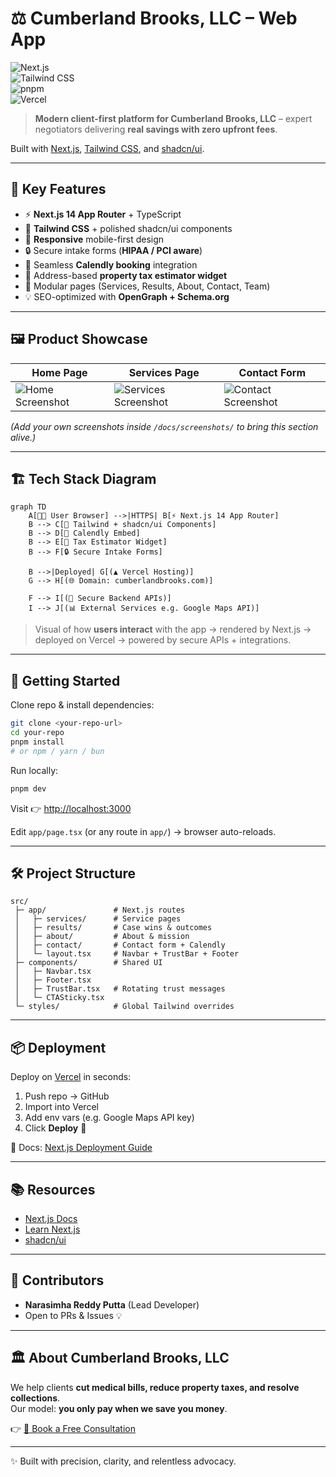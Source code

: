 # ⚖️ Cumberland Brooks, LLC – Web App  

![Next.js](https://img.shields.io/badge/Next.js-14-black?logo=next.js)  
![Tailwind CSS](https://img.shields.io/badge/TailwindCSS-3.0-38B2AC?logo=tailwind-css&logoColor=white)  
![pnpm](https://img.shields.io/badge/pnpm-fast-yellow?logo=pnpm)  
![Vercel](https://img.shields.io/badge/Deployed%20on-Vercel-black?logo=vercel)  

> **Modern client-first platform for Cumberland Brooks, LLC** – expert negotiators delivering **real savings with zero upfront fees**.  

Built with [Next.js](https://nextjs.org), [Tailwind CSS](https://tailwindcss.com), and [shadcn/ui](https://ui.shadcn.com).  

---

## 🌟 Key Features

- ⚡ **Next.js 14 App Router** + TypeScript  
- 🎨 **Tailwind CSS** + polished shadcn/ui components  
- 📱 **Responsive** mobile-first design  
- 🔒 Secure intake forms (**HIPAA / PCI aware**)  
- 📅 Seamless **Calendly booking** integration  
- 🧾 Address-based **property tax estimator widget**  
- 🧩 Modular pages (Services, Results, About, Contact, Team)  
- 💡 SEO-optimized with **OpenGraph + Schema.org**  

---

## 🖼️ Product Showcase

| Home Page | Services Page | Contact Form |
|-----------|---------------|--------------|
| ![Home Screenshot](docs/screenshots/home.png) | ![Services Screenshot](docs/screenshots/services.png) | ![Contact Screenshot](docs/screenshots/contact.png) |

*(Add your own screenshots inside `/docs/screenshots/` to bring this section alive.)*

---

## 🏗️ Tech Stack Diagram

```mermaid
graph TD
    A[👨‍💻 User Browser] -->|HTTPS| B[⚡ Next.js 14 App Router]
    B --> C[🎨 Tailwind + shadcn/ui Components]
    B --> D[📅 Calendly Embed]
    B --> E[🧾 Tax Estimator Widget]
    B --> F[🔒 Secure Intake Forms]

    B -->|Deployed| G[(▲ Vercel Hosting)]
    G --> H[(🌐 Domain: cumberlandbrooks.com)]

    F --> I[(🔐 Secure Backend APIs)]
    I --> J[(📊 External Services e.g. Google Maps API)]
```

> Visual of how **users interact** with the app → rendered by Next.js → deployed on Vercel → powered by secure APIs + integrations.

---

## 🚀 Getting Started

Clone repo & install dependencies:

```bash
git clone <your-repo-url>
cd your-repo
pnpm install
# or npm / yarn / bun
```

Run locally:

```bash
pnpm dev
```

Visit 👉 [http://localhost:3000](http://localhost:3000)

Edit `app/page.tsx` (or any route in `app/`) → browser auto-reloads.

---

## 🛠️ Project Structure

```
src/
 ├─ app/               # Next.js routes
 │   ├─ services/      # Service pages
 │   ├─ results/       # Case wins & outcomes
 │   ├─ about/         # About & mission
 │   ├─ contact/       # Contact form + Calendly
 │   └─ layout.tsx     # Navbar + TrustBar + Footer
 ├─ components/        # Shared UI
 │   ├─ Navbar.tsx
 │   ├─ Footer.tsx
 │   ├─ TrustBar.tsx   # Rotating trust messages
 │   └─ CTASticky.tsx
 └─ styles/            # Global Tailwind overrides
```

---

## 📦 Deployment

Deploy on [Vercel](https://vercel.com) in seconds:

1. Push repo → GitHub  
2. Import into Vercel  
3. Add env vars (e.g. Google Maps API key)  
4. Click **Deploy** 🚀  

📖 Docs: [Next.js Deployment Guide](https://nextjs.org/docs/app/building-your-application/deploying)

---

## 📚 Resources

- [Next.js Docs](https://nextjs.org/docs)  
- [Learn Next.js](https://nextjs.org/learn)  
- [shadcn/ui](https://ui.shadcn.com)  

---

## 👥 Contributors

- **Narasimha Reddy Putta** (Lead Developer)  
- Open to PRs & Issues 💡

---

## 🏛️ About Cumberland Brooks, LLC

We help clients **cut medical bills, reduce property taxes, and resolve collections**.  
Our model: **you only pay when we save you money**.  

👉 [📅 Book a Free Consultation](https://calendly.com/narasimhareddyputta999/15min)

---

✨ Built with precision, clarity, and relentless advocacy.  
 
